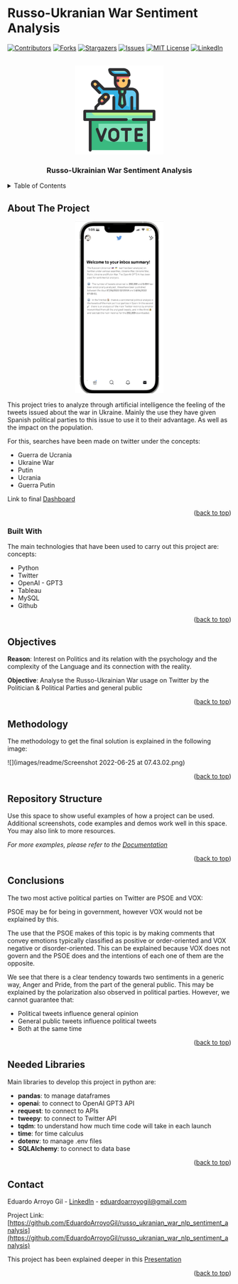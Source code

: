 # Russo-Ukranian War Sentiment Analysis




<div id="top"></div>
<!--
*** Thanks for checking out the Best-README-Template. If you have a suggestion
*** that would make this better, please fork the repo and create a pull request
*** or simply open an issue with the tag "enhancement".
*** Don't forget to give the project a star!
*** Thanks again! Now go create something AMAZING! :D
-->



<!-- PROJECT SHIELDS -->
<!--
*** I'm using markdown "reference style" links for readability.
*** Reference links are enclosed in brackets [ ] instead of parentheses ( ).
*** See the bottom of this document for the declaration of the reference variables
*** for contributors-url, forks-url, etc. This is an optional, concise syntax you may use.
*** https://www.markdownguide.org/basic-syntax/#reference-style-links
-->
[![Contributors][contributors-shield]][contributors-url]
[![Forks][forks-shield]][forks-url]
[![Stargazers][stars-shield]][stars-url]
[![Issues][issues-shield]][issues-url]
[![MIT License][license-shield]][license-url]
[![LinkedIn][linkedin-shield]][linkedin-url]



<!-- PROJECT LOGO -->
<br />
<div align="center">
  <a href="https://github.com/EduardoArroyoGil/russo_ukranian_war_nlp_sentiment_analysis">
    <img src="images/readme/politician-icon.png" alt="Logo" width="200" height="200">
  </a>

  <h3 align="center">Russo-Ukrainian War Sentiment Analysis</h3>
</div>

<!-- TABLE OF CONTENTS -->
<details>
  <summary>Table of Contents</summary>
  <ol>
    <li>
      <a href="#about-the-project">About The Project</a>
      <ul>
        <li><a href="#built-with">Built With</a></li>
      </ul>
    </li>
    <li><a href="#getting-started">Objectives</a></li>
    <li><a href="#usage">Methodology</a></li>
    <li><a href="#roadmap">Repository Structure</a></li>
    <li><a href="#contributing">Conclusions</a></li>
    <li><a href="#contributing">Needed Libraries</a></li>
    <li><a href="#contributing">Contact</a></li>
  </ol>
</details>



<!-- ABOUT THE PROJECT -->
## About The Project
<div align="center">
  <a href="https://public.tableau.com/app/profile/eduardo.arroyo.gil/viz/russo-ukranianwar-politicalsentimentanalysis/Summary?publish=yes">
    <img src="images/readme/screenshot_project.png" alt="screenshot_project" width="200">
  </a>
</div>

This project tries to analyze through artificial intelligence the feeling
of the tweets issued about the war in Ukraine. Mainly the use they have given
Spanish political parties to this issue to use it to their advantage.
As well as the impact on the population.

For this, searches have been made on twitter under the concepts:

* Guerra de Ucrania
* Ukraine War
* Putin
* Ucrania
* Guerra Putin

Link to final [Dashboard](https://public.tableau.com/app/profile/eduardo.arroyo.gil/viz/russo-ukranianwar-politicalsentimentanalysis/Summary?publish=yes)


<p align="right">(<a href="#top">back to top</a>)</p>



### Built With

The main technologies that have been used to carry out this project are: concepts:

* Python
* Twitter
* OpenAI - GPT3
* Tableau
* MySQL
* Github

<p align="right">(<a href="#top">back to top</a>)</p>

<!-- Objectives -->
## Objectives

**Reason**: Interest on Politics and its relation with the psychology and the complexity of the Language and its connection with the reality.

**Objective**: Analyse the Russo-Ukrainian War usage on Twitter by the Politician & Political Parties and general public

<p align="right">(<a href="#top">back to top</a>)</p>

<!-- Methodology -->
## Methodology

The methodology to get the final solution is explained in the following image:

![](images/readme/Screenshot 2022-06-25 at 07.43.02.png)

<p align="right">(<a href="#top">back to top</a>)</p>

<!-- Repository Structure -->
## Repository Structure

Use this space to show useful examples of how a project can be used. Additional screenshots, code examples and demos work well in this space. You may also link to more resources.

_For more examples, please refer to the [Documentation](https://example.com)_

<p align="right">(<a href="#top">back to top</a>)</p>

<!-- Conclusions -->
## Conclusions

The two most active political parties on Twitter are PSOE and VOX:

PSOE may be for being in government, however VOX would not be explained by this.

The use that the PSOE makes of this topic is by making comments that convey emotions typically classified as positive or order-oriented and VOX negative or disorder-oriented. This can be explained because VOX does not govern and the PSOE does and the intentions of each one of them are the opposite.

We see that there is a clear tendency towards two sentiments in a generic way, Anger and Pride, from the part of the general public. This may be explained by the polarization also observed in political parties. However, we cannot guarantee that:
* Political tweets influence general opinion
* General public tweets influence political tweets
* Both at the same time


<p align="right">(<a href="#top">back to top</a>)</p>


<!-- Needed Libraries -->
## Needed Libraries

Main libraries to develop this project in python are:
* **pandas**: to manage dataframes
* **openai**: to connect to OpenAI GPT3 API
* **request**: to connect to APIs
* **tweepy**: to connect to Twitter API
* **tqdm**: to understand how much time code will take in each launch
* **time**: for time calculus
* **dotenv**: to manage .env files
* **SQLAlchemy**: to connect to data base

<p align="right">(<a href="#top">back to top</a>)</p>

<!-- CONTACT -->
## Contact

Eduardo Arroyo Gil - [LinkedIn](https://www.linkedin.com/in/eduardo-arroyo/) - eduardoarroyogil@gmail.com

Project Link: [https://github.com/EduardoArroyoGil/russo_ukranian_war_nlp_sentiment_analysis](https://github.com/EduardoArroyoGil/russo_ukranian_war_nlp_sentiment_analysis)


This project has been explained deeper in this [Presentation](https://docs.google.com/presentation/d/1fxxxqB1LBgWhg2PB84cYwxWtmVlDILNVrjqV_6a3i-Y/edit?usp=sharing)


<p align="right">(<a href="#top">back to top</a>)</p>



<!-- MARKDOWN LINKS & IMAGES -->
<!-- https://www.markdownguide.org/basic-syntax/#reference-style-links -->
[contributors-shield]: https://img.shields.io/github/contributors/EduardoArroyoGil/russo_ukranian_war_nlp_sentiment_analysis.svg?style=for-the-badge
[contributors-url]: https://github.com/EduardoArroyoGil/russo_ukranian_war_nlp_sentiment_analysis/graphs/contributors
[forks-shield]: https://img.shields.io/github/forks/EduardoArroyoGil/russo_ukranian_war_nlp_sentiment_analysis.svg?style=for-the-badge
[forks-url]: https://github.com/EduardoArroyoGil/russo_ukranian_war_nlp_sentiment_analysis/network/members
[stars-shield]: https://img.shields.io/github/stars/EduardoArroyoGil/russo_ukranian_war_nlp_sentiment_analysis.svg?style=for-the-badge
[stars-url]: https://github.com/EduardoArroyoGil/russo_ukranian_war_nlp_sentiment_analysis/stargazers
[issues-shield]: https://img.shields.io/github/issues/EduardoArroyoGil/russo_ukranian_war_nlp_sentiment_analysis.svg?style=for-the-badge
[issues-url]: https://github.com/EduardoArroyoGil/russo_ukranian_war_nlp_sentiment_analysis/issues
[license-shield]: https://img.shields.io/github/license/EduardoArroyoGil/russo_ukranian_war_nlp_sentiment_analysis.svg?style=for-the-badge
[license-url]: https://github.com/EduardoArroyoGil/russo_ukranian_war_nlp_sentiment_analysis/blob/master/LICENSE.txt
[linkedin-shield]: https://img.shields.io/badge/-LinkedIn-black.svg?style=for-the-badge&logo=linkedin&colorB=555
[linkedin-url]: https://www.linkedin.com/in/eduardo-arroyo/
[product-screenshot]: images/readme/screenshot_project.png
